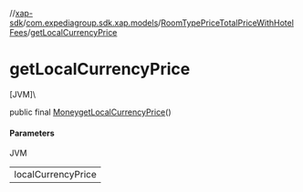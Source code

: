 //[xap-sdk](../../../index.md)/[com.expediagroup.sdk.xap.models](../index.md)/[RoomTypePriceTotalPriceWithHotelFees](index.md)/[getLocalCurrencyPrice](get-local-currency-price.md)

# getLocalCurrencyPrice

[JVM]\

public final [Money](../-money/index.md)[getLocalCurrencyPrice](get-local-currency-price.md)()

#### Parameters

JVM

| |
|---|
| localCurrencyPrice |

